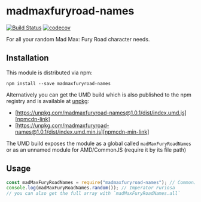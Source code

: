 # madmaxfuryroad-names

[![Build Status][travis-badge]][travis-link]
[![codecov][codecov-badge]][codecov-link]

For all your random Mad Max: Fury Road character needs.

## Installation

This module is distributed via npm:

```
npm install --save madmaxfuryroad-names
```

Alternatively you can get the UMD build which is also published to the npm
registry and is available at [unpkg][unpkg-link]:

* [https://unpkg.com/madmaxfuryroad-names@1.0.1/dist/index.umd.js][npmcdn-link]
* [https://unpkg.com/madmaxfuryroad-names@1.0.1/dist/index.umd.min.js][npmcdn-min-link]

The UMD build exposes the module as a global called `madMaxFuryRoadNames` or as an unnamed
module for AMD/CommonJS (require it by its file path)

## Usage

```javascript
const madMaxFuryRoadNames = require("madmaxfuryroad-names"); // CommonJS
console.log(madMaxFuryRoadNames.random()); // Imperator Furiosa
// you can also get the full array with `madMaxFuryRoadNames.all`
```

[travis-badge]: https://travis-ci.org/escherina/madmaxfuryroad-names.svg?branch=master
[travis-link]: https://travis-ci.org/escherina/madmaxfuryroad-names
[codecov-badge]: https://codecov.io/gh/escherina/madmaxfuryroad-names/branch/master/graph/badge.svg
[codecov-link]: https://codecov.io/gh/escherina/madmaxfuryroad-names
[umd]: https://github.com/umdjs/umd
[unpkg-link]: https://unpkg.com/
[npmcdn-link]: https://unpkg.com/madmaxfuryroad-names@1.0.1/dist/index.umd.js
[npmcdn-min-link]: https://unpkg.com/madmaxfuryroad-names@1.0.1/dist/index.umd.min.js

